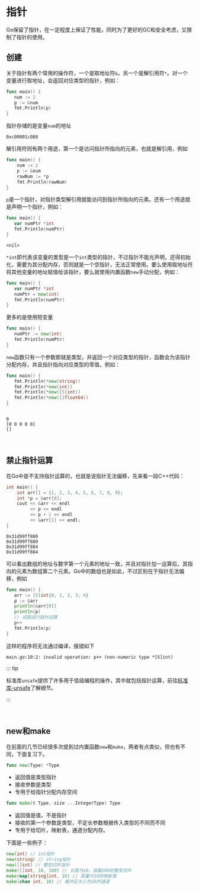 # 指针

Go保留了指针，在一定程度上保证了性能，同时为了更好的GC和安全考虑，又限制了指针的使用。



## 创建

关于指针有两个常用的操作符，一个是取地址符`&`，另一个是解引用符`*`。对一个变量进行取地址，会返回对应类型的指针，例如：

```go
func main() {
   num := 2
   p := &num
   fmt.Println(p)
}
```

指针存储的是变量`num`的地址

```
0xc00001c088
```

解引用符则有两个用途，第一个是访问指针所指向的元素，也就是解引用，例如

```go
func main() {
	num := 2
	p := &num
	rawNum := *p
	fmt.Println(rawNum)
}
```

`p`是一个指针，对指针类型解引用就能访问到指针所指向的元素。还有一个用途就是声明一个指针，例如：

```go
func main() {
   var numPtr *int
   fmt.Println(numPtr)
}
```

```
<nil>
```

`*int`即代表该变量的类型是一个`int`类型的指针，不过指针不能光声明，还得初始化，需要为其分配内存，否则就是一个空指针，无法正常使用。要么使用取地址符将其他变量的地址赋值给该指针，要么就使用内置函数`new`手动分配，例如：

```go
func main() {
   var numPtr *int
   numPtr = new(int)
   fmt.Println(numPtr)
}
```

更多的是使用短变量

```go
func main() {
   numPtr := new(int)
   fmt.Println(numPtr)
}
```

`new`函数只有一个参数那就是类型，并返回一个对应类型的指针，函数会为该指针分配内存，并且指针指向对应类型的零值，例如：

```go
func main() {
   fmt.Println(*new(string))
   fmt.Println(*new(int))
   fmt.Println(*new([5]int))
   fmt.Println(*new([]float64))
}
```

```

0          
[0 0 0 0 0]
[]   
```

<br>

## 禁止指针运算

在Go中是不支持指针运算的，也就是说指针无法偏移，先来看一段C++代码：

```cpp
int main() {
    int arr[] = {1, 2, 3, 4, 5, 6, 7, 8, 9};
    int *p = &arr[0];
    cout << &arr << endl
         << p << endl
         << p + 1 << endl
         << &arr[1] << endl;
}
```

```
0x31d99ff880
0x31d99ff880
0x31d99ff884
0x31d99ff884
```

可以看出数组的地址与数字第一个元素的地址一致，并且对指针加一运算后，其指向的元素为数组第二个元素。Go中的数组也是如此，不过区别在于指针无法偏移，例如

```go
func main() {
   arr := [5]int{0, 1, 2, 3, 4}
   p := &arr
   println(&arr[0])
   println(p)
   // 试图进行指针运算
   p++
   fmt.Println(p)
}
```

这样的程序将无法通过编译，报错如下

```
main.go:10:2: invalid operation: p++ (non-numeric type *[5]int)
```

::: tip

标准库`unsafe`提供了许多用于低级编程的操作，其中就包括指针运算，前往[标准库-unsafe](/essential/std/unsafe.md)了解细节。

:::

<br>

## new和make

在前面的几节已经很多次提到过内置函数`new`和`make`，两者有点类似，但也有不同，下面复习下。

```go
func new(Type) *Type
```

- 返回值是类型指针
- 接收参数是类型
- 专用于给指针分配内存空间

```go
func make(t Type, size ...IntegerType) Type
```

- 返回值是值，不是指针
- 接收的第一个参数是类型，不定长参数根据传入类型的不同而不同
- 专用于给切片，映射表，通道分配内存。

下面是一些例子：

```go
new(int) // int指针
new(string) // string指针
new([]int) // 整型切片指针
make([]int, 10, 100) // 长度为10，容量100的整型切片 
make(map[string]int, 10) // 容量为10的映射表
make(chan int, 10) // 缓冲区大小为10的通道
```